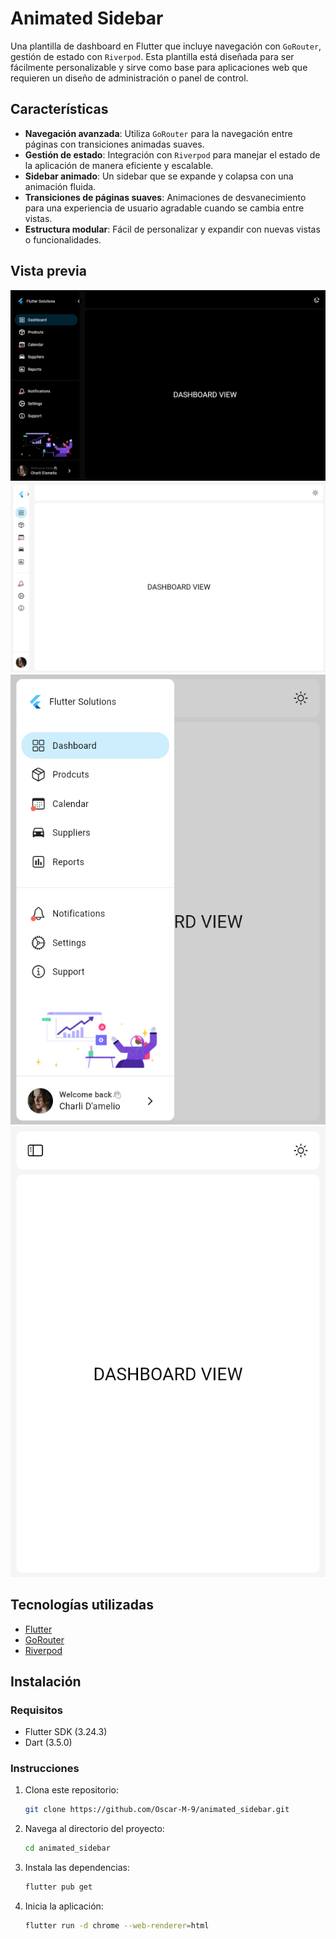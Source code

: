 # Animated Sidebar

Una plantilla de dashboard en Flutter que incluye navegación con `GoRouter`,
gestión de estado con `Riverpod`. Esta plantilla está diseñada para ser
fácilmente personalizable y sirve como base para aplicaciones web que requieren
un diseño de administración o panel de control.

## Características

- **Navegación avanzada**: Utiliza `GoRouter` para la navegación entre páginas
  con transiciones animadas suaves.
- **Gestión de estado**: Integración con `Riverpod` para manejar el estado de la
  aplicación de manera eficiente y escalable.
- **Sidebar animado**: Un sidebar que se expande y colapsa con una animación
  fluida.
- **Transiciones de páginas suaves**: Animaciones de desvanecimiento para una
  experiencia de usuario agradable cuando se cambia entre vistas.
- **Estructura modular**: Fácil de personalizar y expandir con nuevas vistas o
  funcionalidades.

## Vista previa

![Dashboard Preview](<assets/Captura de pantalla 2024-10-04 141305.png>)
![Dashboard Preview](<assets/Captura de pantalla 2024-10-04 141331.png>)
![Dashboard Preview](<assets/Captura de pantalla 2024-10-04 141411.png>)
![Dashboard Preview](<assets/Captura de pantalla 2024-10-04 141425.png>)

## Tecnologías utilizadas

- [Flutter](https://flutter.dev/)
- [GoRouter](https://pub.dev/packages/go_router)
- [Riverpod](https://pub.dev/packages/riverpod)

## Instalación

### Requisitos

- Flutter SDK (3.24.3)
- Dart (3.5.0)

### Instrucciones

1. Clona este repositorio:

   ```bash
   git clone https://github.com/Oscar-M-9/animated_sidebar.git
   ```

2. Navega al directorio del proyecto:

   ```bash
   cd animated_sidebar
   ```

3. Instala las dependencias:

   ```bash
   flutter pub get
   ```

4. Inicia la aplicación:

   ```bash
   flutter run -d chrome --web-renderer=html
   ```
